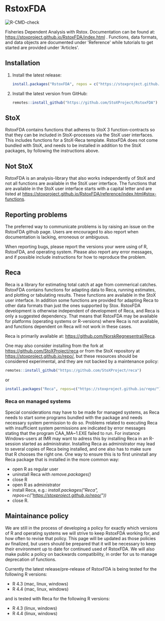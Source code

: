 # RstoxFDA
![R-CMD-check](https://github.com/StoXProject/RstoxFDA/workflows/R-CMD-check/badge.svg)

Fisheries Dependent Analysis with Rstox. Documentation can be found at: https://stoxproject.github.io/RstoxFDA/index.html . Functions, data formats, and data objects are documented under 'Reference' while tutorials to get started are provided under 'Articles'. 

## Installation

1. Install the latest release:
    ```r
    install.packages("RstoxFDA", repos = c("https://stoxproject.github.io/repo", "https://cloud.r-project.org"))
    ```

2. Install the latest version from GitHub:
    ```r
    remotes::install_github("https://github.com/StoXProject/RstoxFDA")
    ```

## StoX
RstoxFDA contains functions that adheres to StoX 3 function-contracts so that they can be included in StoX-processes via the StoX user interfaces. This includes functions for a StoX-Reca template. RstoxFDA does not come bundled with StoX, and needs to be installed in addition to the StoX packages, by following the instructions above.

## Not StoX
RstoxFDA is an analysis-library that also works independently of StoX and not all functions are available in the StoX user interface. The functions that are available in the StoX user interface starts with a capital letter and are listed at https://stoxproject.github.io/RstoxFDA/reference/index.html#stox-functions.

## Reporting problems
The preferred way to communicate problems is by raising an issue on the RstoxFDA github page. Users are encouraged to also report when documentation is lacking, erroneous or ambiguous.

When reporting bugs, please report the versions your were using of R, RstoxFDA, and operating system. Please also report any error messages, and if possible include instructions for how to reproduce the problem.

## Reca
Reca is a library for estimating total catch at age from commerical catches. RstoxFDA contains functions for adapting data to Reca, running estimates, and plotting or tabulating results. These functions are available in the StoX user interface. In addition some functions are provided for adapting Reca to other data formats than just the ones supported by Stox. RstoxFDA development is otherwise independent of development of Reca, and Reca is only a suggested dependency. That means that RstoxFDA may be available for platforms (operating systems or R-versions) where Reca is not available, and functions dependent on Reca will not work in these cases.

Reca is primarily available at: https://github.com/NorskRegnesentral/Reca.

One may also consider installing from the fork at https://github.com/StoXProject/reca or from the StoX repository at https://stoxproject.github.io/repo/, but these resources should be considered experimental, and they are not backed by a maintenance policy: 

  ```r
  remotes::install_github("https://github.com/StoXProject/reca")
  ```

or

  ```r
  install.packages("Reca", repos=c("https://stoxproject.github.io/repo/"))
  ```

### Reca on managed systems
Special considerations may have to be made for managed systems, as Reca needs to start some programs bundled with the package and needs necessary system permission to do so. Problems related to executing Reca with insufficient system permissions are indicated by error messages stating that the program CAA_MA~1.EXE failed to run. For instance Windows-users at IMR may want to adress this by installing Reca in an R-session started as administrator. Installing Reca as administrator may lead to several copies of Reca being installed, and one also has to make sure that R chooses the right one. One way to ensure this is to first uninstall any Reca package that is installed in the more common way:
* open R as regular user
* uninstall Reca with _remove.packages()_
* close R
* open R as administrator
* install Reca, e.g.: _install.packages("Reca", repos=c("https://stoxproject.github.io/repo/"))_
* close R.


## Maintainance policy
We are still in the process of developing a policy for exactly which versions of R and operating systems we will strive to keep RstoxFDA working for, and how often to revise that policy. This page will be updated as those policies av finalized, but users should be prepared that it will be necessary to keep their environment up to date for continued used of RstoxFDA. We will also make public a policy on backwards compatibility, in order for us to manage deprecation of functions. 

Currently the latest release/pre-release of RstoxFDA is being tested for the following R versions:

* R 4.3 (mac, linux, windows)
* R 4.4 (mac, linux, windows)

and is tested with Reca for the following R versions:

* R 4.3 (linux, windows)
* R 4.4 (linux, windows)